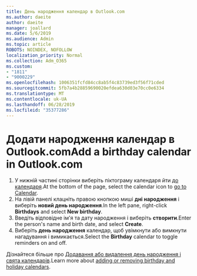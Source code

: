 ```yaml
---
title: День народження календар в Outlook.com
ms.author: daeite
author: daeite
manager: joallard
ms.date: 5/6/2019
ms.audience: Admin
ms.topic: article
ROBOTS: NOINDEX, NOFOLLOW
localization_priority: Normal
ms.collection: Adm_O365
ms.custom:
- "1811"
- "9000229"
ms.openlocfilehash: 1006351fcfd84cc8ab5f4c83739ed3f56f71cded
ms.sourcegitcommit: 5fb7a4b28859690020efdea630d03e70cc0e6334
ms.translationtype: MT
ms.contentlocale: uk-UA
ms.lasthandoff: 06/28/2019
ms.locfileid: "35377286"
---
```

# <a name="add-a-birthday-calendar-in-outlookcom"></a><span data-ttu-id="c1ddf-102">Додати народження календар в Outlook.com</span><span class="sxs-lookup"><span data-stu-id="c1ddf-102">Add a birthday calendar in Outlook.com</span></span>

1. <span data-ttu-id="c1ddf-103">У нижній частині сторінки виберіть піктограму календаря йти [до календаря](https://outlook.live.com/mail/calendar).</span><span class="sxs-lookup"><span data-stu-id="c1ddf-103">At the bottom of the page, select the calendar icon to [go to Calendar](https://outlook.live.com/mail/calendar).</span></span>
1. <span data-ttu-id="c1ddf-104">На лівій панелі клацніть правою кнопкою миші **дні народження** і виберіть **новий день народження**.</span><span class="sxs-lookup"><span data-stu-id="c1ddf-104">In the left pane, right-click **Birthdays** and select **New birthday**.</span></span>
1. <span data-ttu-id="c1ddf-105">Введіть відповідне ім'я та дату народження і виберіть **створити**.</span><span class="sxs-lookup"><span data-stu-id="c1ddf-105">Enter the person's name and birth date, and select **Create**.</span></span>
1. <span data-ttu-id="c1ddf-106">Виберіть **день народження** календар, щоб увімкнути або вимкнути нагадування і вимикається.</span><span class="sxs-lookup"><span data-stu-id="c1ddf-106">Select the **Birthday** calendar to toggle reminders on and off.</span></span>

<span data-ttu-id="c1ddf-107">Дізнайтеся більше про [Додавання або видалення день народження і свята календарів](https://support.office.com/article/b8e636da-fda8-413f-940e-68396efa49a6).</span><span class="sxs-lookup"><span data-stu-id="c1ddf-107">Learn more about [adding or removing birthday and holiday calendars](https://support.office.com/article/b8e636da-fda8-413f-940e-68396efa49a6).</span></span>